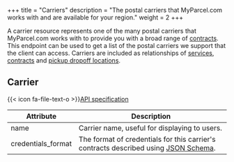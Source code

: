 +++
title = "Carriers"
description = "The postal carriers that MyParcel.com works with and are available for your region."
weight = 2
+++

A carrier resource represents one of the many postal carriers that MyParcel.com works with to provide you with a broad range of [contracts](/api/resources/carrier-contracts). This endpoint can be used to get a list of the postal carriers we support that the client can access.
Carriers are included as relationships of [services](/api/resources/services/), [contracts](/api/resources/contracts/) and [pickup dropoff locations](/api/resources/pickup-dropoff-locations/).

## Carrier

{{< icon fa-file-text-o >}}[API specification](https://docs.myparcel.com/api-specification#/Carriers)

Attribute | Description
--------- | -----------
name      | Carrier name, useful for displaying to users.
credentials_format | The format of credentials for this carrier's contracts described using [JSON Schema](https://json-schema.org/).
